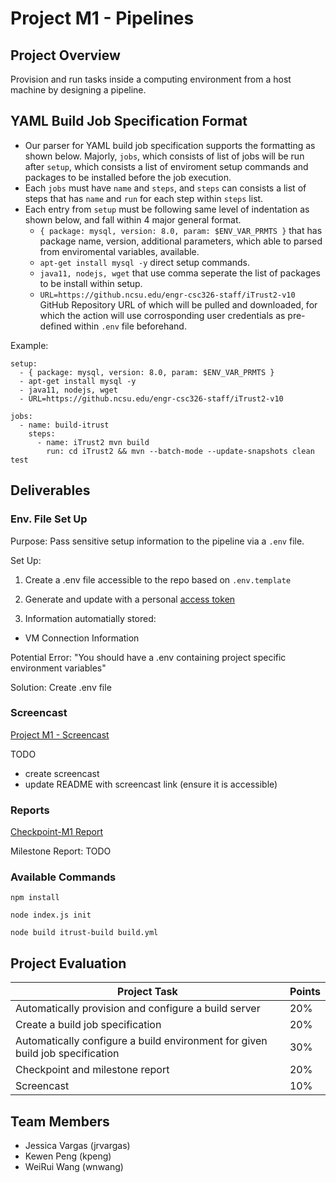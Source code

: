 # Project M1 - Pipelines

## Project Overview
Provision and run tasks inside a computing environment from a host machine by designing a pipeline. 

## YAML Build Job Specification Format
+ Our parser for YAML build job specification supports the formatting as shown below. Majorly, `jobs`, which consists of list of jobs will be run after `setup`, which consists a list of enviroment setup commands and packages to be installed before the job execution.
+ Each `jobs` must have `name` and `steps`, and `steps` can consists a list of steps that has `name` and `run` for each step within `steps` list.
+ Each entry from `setup` must be following same level of indentation as shown below, and fall within 4 major general format.
  + `{ package: mysql, version: 8.0, param: $ENV_VAR_PRMTS }` that has package name, version, additional parameters, which able to parsed from enviromental variables, available.
  + `apt-get install mysql -y` direct setup commands.
  + `java11, nodejs, wget` that use comma seperate the list of packages to be install within setup.
  + `URL=https://github.ncsu.edu/engr-csc326-staff/iTrust2-v10` GitHub Repository URL of which will be pulled and downloaded, for which the action will use corrosponding user credentials as pre-defined within `.env` file beforehand.


Example:
```
setup:
  - { package: mysql, version: 8.0, param: $ENV_VAR_PRMTS }
  - apt-get install mysql -y
  - java11, nodejs, wget
  - URL=https://github.ncsu.edu/engr-csc326-staff/iTrust2-v10

jobs:
  - name: build-itrust
    steps:
      - name: iTrust2 mvn build
        run: cd iTrust2 && mvn --batch-mode --update-snapshots clean test
```


## Deliverables

### Env. File Set Up
Purpose: Pass sensitive setup information to the pipeline via  a `.env` file. 

Set Up: 
1. Create a .env file accessible to the repo based on `.env.template`
2. Generate and update with a personal [access token](https://docs.github.com/en/authentication/keeping-your-account-and-data-secure/creating-a-personal-access-token) 

3. Information automatially stored:
- VM Connection Information

Potential Error:
 "You should have a .env containing project specific environment variables"

Solution: Create .env file



### Screencast
[Project M1 - Screencast]()

TODO
- create screencast
- update README with screencast link (ensure it is accessible)

### Reports
[Checkpoint-M1 Report](https://github.ncsu.edu/CSC-DevOps-S22/DEVOPS-23/blob/main/CHECKPOINT-M1.md)

Milestone Report: TODO


### Available Commands
```
npm install
```

```
node index.js init
```

```
node build itrust-build build.yml
```

## Project Evaluation
|Project Task | Points |
|----|----|
|Automatically provision and configure a build server |20%|
|Create a build job specification |20%|
|Automatically configure a build environment for given build job specification |30%|
|Checkpoint and milestone report |20%|
|Screencast |10%|

## Team Members
- Jessica Vargas (jrvargas)
- Kewen Peng (kpeng)
- WeiRui Wang (wnwang)
